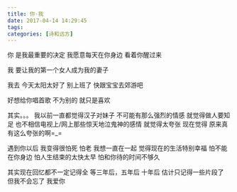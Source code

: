 ```yaml
---
title: 你·我
date: 2017-04-14 14:29:45
tags: 
categories: [诗和远方]
---
```




你
是我最重要的决定
我愿意每天在你身边
看着你醒过来



我
要让我的第一个女人成为我的妻子



我去
今天太阳太好了
别上班了
快跟宝宝去郊游吧



好想给你唱首歌
不为别的
就只是喜欢



其实。。。
我以前一直都觉得汉子对妹子
不可能有那么强烈的情感
就觉得做人要知足
也不相信电视上/网上那些惊天地泣鬼神的感情
就觉得太夸张
现在觉得
原来真有这么夸张的啊=_=





遇到你以后
我变得很怕死
怕老
我想一直在一起
觉得现在的生活特别幸福
怕不能在你身边
怕人生结束的太快太早
怕和你待的时间不够久




其实现在回忆都不一定记得全
等三年后，五年后
十年后
估计只记得一些片段了
但我不会忘了 我爱你


